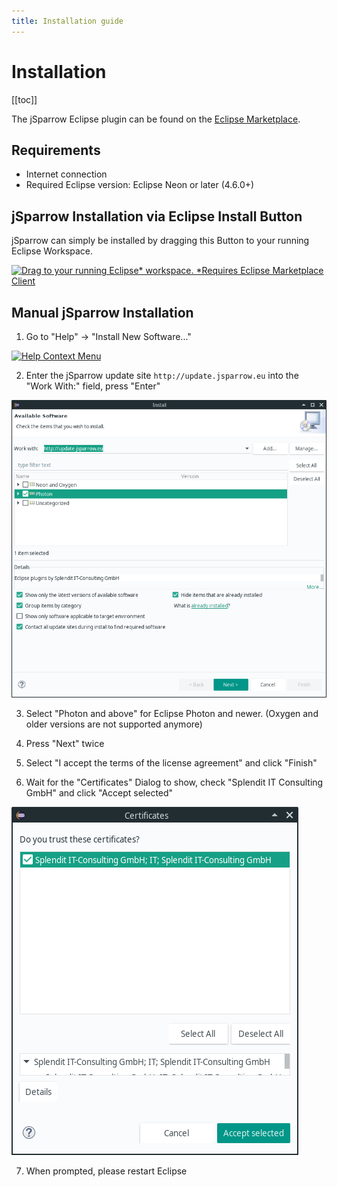 ```yaml
---
title: Installation guide
---
```

# Installation

[[toc]]

The jSparrow Eclipse plugin can be found on the [Eclipse Marketplace](https://marketplace.eclipse.org/content/jsparrow-automatical-java-code-improvement).

## Requirements

* Internet connection
* Required Eclipse version: Eclipse Neon or later (4.6.0+)

## jSparrow Installation via Eclipse Install Button

jSparrow can simply be installed by dragging this Button to your running Eclipse Workspace.

[![Drag to your running Eclipse* workspace. *Requires Eclipse Marketplace Client](https://marketplace.eclipse.org/sites/all/themes/solstice/public/images/marketplace/btn-install.png)](http://marketplace.eclipse.org/marketplace-client-intro?mpc_install=3503691 "Drag to your running Eclipse* workspace. *Requires Eclipse Marketplace Client")

## Manual jSparrow Installation

1. Go to "Help" -> "Install New Software..."

[ ![Help Context Menu](/img/eclipse/jep-manual-installation-install-new-software.png) ](/img/eclipse/jep-manual-installation-install-new-software.png)

2. Enter the jSparrow update site `http://update.jsparrow.eu` into the "Work With:" field, press "Enter"

[ ![Install Dialog](/img/eclipse/jep-manual-installation-install-dialog.png) ](/img/eclipse/jep-manual-installation-install-dialog.png)

3. Select "Photon and above" for Eclipse Photon and newer. (Oxygen and older versions are not supported anymore)

4. Press "Next" twice

5. Select "I accept the terms of the license agreement" and click "Finish"

6. Wait for the "Certificates" Dialog to show, check "Splendit IT Consulting GmbH" and click "Accept selected"

[ ![Certificates Dialog](/img/eclipse/jep-manual-installation-certificates-dialog.png) ](/img/eclipse/jep-manual-installation-certificates-dialog.png)

7. When prompted, please restart Eclipse

